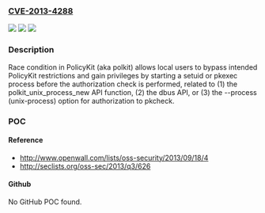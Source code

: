 ### [CVE-2013-4288](https://cve.mitre.org/cgi-bin/cvename.cgi?name=CVE-2013-4288)
![](https://img.shields.io/static/v1?label=Product&message=n%2Fa&color=blue)
![](https://img.shields.io/static/v1?label=Version&message=n%2Fa&color=blue)
![](https://img.shields.io/static/v1?label=Vulnerability&message=n%2Fa&color=brighgreen)

### Description

Race condition in PolicyKit (aka polkit) allows local users to bypass intended PolicyKit restrictions and gain privileges by starting a setuid or pkexec process before the authorization check is performed, related to (1) the polkit_unix_process_new API function, (2) the dbus API, or (3) the --process (unix-process) option for authorization to pkcheck.

### POC

#### Reference
- http://www.openwall.com/lists/oss-security/2013/09/18/4
- http://seclists.org/oss-sec/2013/q3/626

#### Github
No GitHub POC found.

